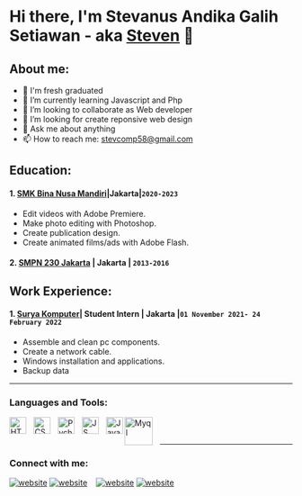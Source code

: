 # Hi there, I'm Stevanus Andika Galih Setiawan - aka [Steven](https://stevanusandika.github.io/Portfolio-Stevanus/) 👋
## About me:
- 🔭 I'm fresh graduated
- 🌱 I’m currently learning Javascript and       Php
- 👯 I’m looking to collaborate as Web developer
- 🤔 I’m looking for create reponsive web design
- 💬 Ask me about anything
- 📫 How to reach me: stevcomp58@gmail.com

## Education:

#### 1. [SMK Bina Nusa Mandiri](https://smkbinanusamandiri.sch.id/)|Jakarta|`2020-2023`
   - Edit videos with Adobe Premiere.
   - Make photo editing with Photoshop.
   - Create publication design.
   - Create animated films/ads with Adobe     Flash.
 #### 2. [SMPN  230 Jakarta](https://www.smpn230jkt.sch.id/) | Jakarta | `2013-2016`
   

## Work Experience:
#### 1. [Surya Komputer](https://maps.app.goo.gl/zyroHXGj7NhD4AYAA)| Student Intern | Jakarta |`01 November 2021- 24 February 2022`
   - Assemble and clean pc components.
   - Create a network cable.
   - Windows installation and applications.
   - Backup data
---

### Languages and Tools:

[<img align="left" alt="HTML" width="30px" src="img/skill/html.png" style="padding-right:10px;" />][webdev]
[<img align="left" alt="CSS" width="30px" src="img/skill/CSS.png" style="padding-right:10px;" />][webdev]
[<img align="left" alt="Pycharm" width="30px" src="img/skill/php.png" style="padding-right:10px;" />][webdev]
[<img align="left" alt="JS" width="30px" src="img/skill/js.png" style="padding-right:10px;" />][webdev]
[<img align="left" alt="Java" width="30px" src="img/skill/java.png" style="padding-right:0px;" />][webdev]
[<img align="left" alt="Myql" width="50px" src="img/skill/mysql.png" style="padding-right:10px;" />][webdev]

<br />
<br />

---
### Connect with me:
[![website](./img/linkedin-light.svg)](https://www.linkedin.com/in/#gh-light-mode-only)
[![website](./img/linkedin-dark.svg)](https://www.linkedin.com/in/#gh-dark-mode-only)
&nbsp;&nbsp;
[![website](./img/instagram-light.svg)](https://instagram.com/stevanus0602#gh-light-mode-only)
[![website](./img/instagram-dark.svg)](https://instagram.com/stevanus0602#gh-dark-mode-only)



[webdev]: https://github.com//StevanuAndika/StevanusAndika
